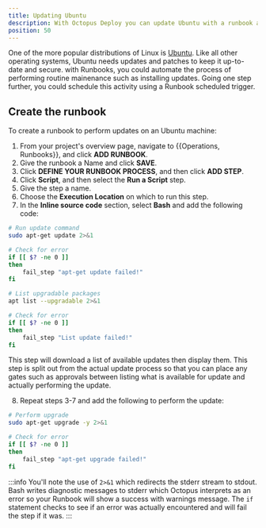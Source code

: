 ```yaml
---
title: Updating Ubuntu
description: With Octopus Deploy you can update Ubuntu with a runbook as part of a routine operations task.
position: 50
---
```

One of the more popular distributions of Linux is [Ubuntu](https://ubuntu.com/).  Like all other operating systems, Ubuntu needs updates and patches to keep it up-to-date and secure.  with Runbooks, you could automate the process of performing routine mainenance such as installing updates.  Going one step further, you could schedule this activity using a Runbook scheduled trigger.

## Create the runbook

To create a runbook to perform updates on an Ubuntu machine:

1. From your project's overview page, navigate to {{Operations, Runbooks}}, and click **ADD RUNBOOK**.
1. Give the runbook a Name and click **SAVE**.
1. Click **DEFINE YOUR RUNBOOK PROCESS**, and then click **ADD STEP**.
1. Click **Script**, and then select the **Run a Script** step.
1. Give the step a name.
1. Choose the **Execution Location** on which to run this step.
1. In the **Inline source code** section, select **Bash** and add the following code:

```bash
# Run update command
sudo apt-get update 2>&1

# Check for error
if [[ $? -ne 0 ]]
then
    fail_step "apt-get update failed!"
fi

# List upgradable packages
apt list --upgradable 2>&1

# Check for error
if [[ $? -ne 0 ]]
then
    fail_step "List update failed!"
fi
```
This step will download a list of available updates then display them.  This step is split out from the actual update process so that you can place any gates such as approvals between listing what is available for update and actually performing the update.

8.  Repeat steps 3-7 and add the following to perform the update:

```bash
# Perform upgrade
sudo apt-get upgrade -y 2>&1

# Check for error
if [[ $? -ne 0 ]]
then
    fail_step "apt-get upgrade failed!"
fi
```

:::info
You'll note the use of `2>&1` which redirects the stderr  stream to stdout.  Bash writes diagnostic messages to stderr which Octopus interprets as an error so your Runbook will show a success with warnings message.  The `if` statement checks to see if an error was actually encountered and will fail the step if it was.
:::